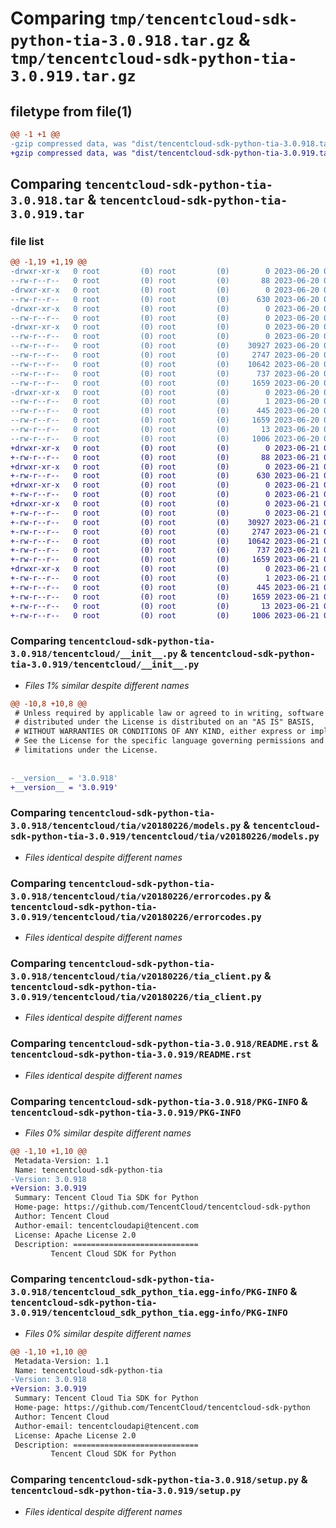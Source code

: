# Comparing `tmp/tencentcloud-sdk-python-tia-3.0.918.tar.gz` & `tmp/tencentcloud-sdk-python-tia-3.0.919.tar.gz`

## filetype from file(1)

```diff
@@ -1 +1 @@
-gzip compressed data, was "dist/tencentcloud-sdk-python-tia-3.0.918.tar", last modified: Tue Jun 20 02:50:09 2023, max compression
+gzip compressed data, was "dist/tencentcloud-sdk-python-tia-3.0.919.tar", last modified: Wed Jun 21 00:38:21 2023, max compression
```

## Comparing `tencentcloud-sdk-python-tia-3.0.918.tar` & `tencentcloud-sdk-python-tia-3.0.919.tar`

### file list

```diff
@@ -1,19 +1,19 @@
-drwxr-xr-x   0 root         (0) root         (0)        0 2023-06-20 02:50:09.000000 tencentcloud-sdk-python-tia-3.0.918/
--rw-r--r--   0 root         (0) root         (0)       88 2023-06-20 02:50:09.000000 tencentcloud-sdk-python-tia-3.0.918/setup.cfg
-drwxr-xr-x   0 root         (0) root         (0)        0 2023-06-20 02:50:09.000000 tencentcloud-sdk-python-tia-3.0.918/tencentcloud/
--rw-r--r--   0 root         (0) root         (0)      630 2023-06-20 02:50:09.000000 tencentcloud-sdk-python-tia-3.0.918/tencentcloud/__init__.py
-drwxr-xr-x   0 root         (0) root         (0)        0 2023-06-20 02:50:09.000000 tencentcloud-sdk-python-tia-3.0.918/tencentcloud/tia/
--rw-r--r--   0 root         (0) root         (0)        0 2023-06-20 02:50:09.000000 tencentcloud-sdk-python-tia-3.0.918/tencentcloud/tia/__init__.py
-drwxr-xr-x   0 root         (0) root         (0)        0 2023-06-20 02:50:09.000000 tencentcloud-sdk-python-tia-3.0.918/tencentcloud/tia/v20180226/
--rw-r--r--   0 root         (0) root         (0)        0 2023-06-20 02:50:09.000000 tencentcloud-sdk-python-tia-3.0.918/tencentcloud/tia/v20180226/__init__.py
--rw-r--r--   0 root         (0) root         (0)    30927 2023-06-20 02:50:09.000000 tencentcloud-sdk-python-tia-3.0.918/tencentcloud/tia/v20180226/models.py
--rw-r--r--   0 root         (0) root         (0)     2747 2023-06-20 02:50:09.000000 tencentcloud-sdk-python-tia-3.0.918/tencentcloud/tia/v20180226/errorcodes.py
--rw-r--r--   0 root         (0) root         (0)    10642 2023-06-20 02:50:09.000000 tencentcloud-sdk-python-tia-3.0.918/tencentcloud/tia/v20180226/tia_client.py
--rw-r--r--   0 root         (0) root         (0)      737 2023-06-20 02:50:09.000000 tencentcloud-sdk-python-tia-3.0.918/README.rst
--rw-r--r--   0 root         (0) root         (0)     1659 2023-06-20 02:50:09.000000 tencentcloud-sdk-python-tia-3.0.918/PKG-INFO
-drwxr-xr-x   0 root         (0) root         (0)        0 2023-06-20 02:50:09.000000 tencentcloud-sdk-python-tia-3.0.918/tencentcloud_sdk_python_tia.egg-info/
--rw-r--r--   0 root         (0) root         (0)        1 2023-06-20 02:50:09.000000 tencentcloud-sdk-python-tia-3.0.918/tencentcloud_sdk_python_tia.egg-info/dependency_links.txt
--rw-r--r--   0 root         (0) root         (0)      445 2023-06-20 02:50:09.000000 tencentcloud-sdk-python-tia-3.0.918/tencentcloud_sdk_python_tia.egg-info/SOURCES.txt
--rw-r--r--   0 root         (0) root         (0)     1659 2023-06-20 02:50:09.000000 tencentcloud-sdk-python-tia-3.0.918/tencentcloud_sdk_python_tia.egg-info/PKG-INFO
--rw-r--r--   0 root         (0) root         (0)       13 2023-06-20 02:50:09.000000 tencentcloud-sdk-python-tia-3.0.918/tencentcloud_sdk_python_tia.egg-info/top_level.txt
--rw-r--r--   0 root         (0) root         (0)     1006 2023-06-20 02:50:09.000000 tencentcloud-sdk-python-tia-3.0.918/setup.py
+drwxr-xr-x   0 root         (0) root         (0)        0 2023-06-21 00:38:21.000000 tencentcloud-sdk-python-tia-3.0.919/
+-rw-r--r--   0 root         (0) root         (0)       88 2023-06-21 00:38:21.000000 tencentcloud-sdk-python-tia-3.0.919/setup.cfg
+drwxr-xr-x   0 root         (0) root         (0)        0 2023-06-21 00:38:21.000000 tencentcloud-sdk-python-tia-3.0.919/tencentcloud/
+-rw-r--r--   0 root         (0) root         (0)      630 2023-06-21 00:38:21.000000 tencentcloud-sdk-python-tia-3.0.919/tencentcloud/__init__.py
+drwxr-xr-x   0 root         (0) root         (0)        0 2023-06-21 00:38:21.000000 tencentcloud-sdk-python-tia-3.0.919/tencentcloud/tia/
+-rw-r--r--   0 root         (0) root         (0)        0 2023-06-21 00:38:21.000000 tencentcloud-sdk-python-tia-3.0.919/tencentcloud/tia/__init__.py
+drwxr-xr-x   0 root         (0) root         (0)        0 2023-06-21 00:38:21.000000 tencentcloud-sdk-python-tia-3.0.919/tencentcloud/tia/v20180226/
+-rw-r--r--   0 root         (0) root         (0)        0 2023-06-21 00:38:21.000000 tencentcloud-sdk-python-tia-3.0.919/tencentcloud/tia/v20180226/__init__.py
+-rw-r--r--   0 root         (0) root         (0)    30927 2023-06-21 00:38:21.000000 tencentcloud-sdk-python-tia-3.0.919/tencentcloud/tia/v20180226/models.py
+-rw-r--r--   0 root         (0) root         (0)     2747 2023-06-21 00:38:21.000000 tencentcloud-sdk-python-tia-3.0.919/tencentcloud/tia/v20180226/errorcodes.py
+-rw-r--r--   0 root         (0) root         (0)    10642 2023-06-21 00:38:21.000000 tencentcloud-sdk-python-tia-3.0.919/tencentcloud/tia/v20180226/tia_client.py
+-rw-r--r--   0 root         (0) root         (0)      737 2023-06-21 00:38:21.000000 tencentcloud-sdk-python-tia-3.0.919/README.rst
+-rw-r--r--   0 root         (0) root         (0)     1659 2023-06-21 00:38:21.000000 tencentcloud-sdk-python-tia-3.0.919/PKG-INFO
+drwxr-xr-x   0 root         (0) root         (0)        0 2023-06-21 00:38:21.000000 tencentcloud-sdk-python-tia-3.0.919/tencentcloud_sdk_python_tia.egg-info/
+-rw-r--r--   0 root         (0) root         (0)        1 2023-06-21 00:38:21.000000 tencentcloud-sdk-python-tia-3.0.919/tencentcloud_sdk_python_tia.egg-info/dependency_links.txt
+-rw-r--r--   0 root         (0) root         (0)      445 2023-06-21 00:38:21.000000 tencentcloud-sdk-python-tia-3.0.919/tencentcloud_sdk_python_tia.egg-info/SOURCES.txt
+-rw-r--r--   0 root         (0) root         (0)     1659 2023-06-21 00:38:21.000000 tencentcloud-sdk-python-tia-3.0.919/tencentcloud_sdk_python_tia.egg-info/PKG-INFO
+-rw-r--r--   0 root         (0) root         (0)       13 2023-06-21 00:38:21.000000 tencentcloud-sdk-python-tia-3.0.919/tencentcloud_sdk_python_tia.egg-info/top_level.txt
+-rw-r--r--   0 root         (0) root         (0)     1006 2023-06-21 00:38:21.000000 tencentcloud-sdk-python-tia-3.0.919/setup.py
```

### Comparing `tencentcloud-sdk-python-tia-3.0.918/tencentcloud/__init__.py` & `tencentcloud-sdk-python-tia-3.0.919/tencentcloud/__init__.py`

 * *Files 1% similar despite different names*

```diff
@@ -10,8 +10,8 @@
 # Unless required by applicable law or agreed to in writing, software
 # distributed under the License is distributed on an "AS IS" BASIS,
 # WITHOUT WARRANTIES OR CONDITIONS OF ANY KIND, either express or implied.
 # See the License for the specific language governing permissions and
 # limitations under the License.
 
 
-__version__ = '3.0.918'
+__version__ = '3.0.919'
```

### Comparing `tencentcloud-sdk-python-tia-3.0.918/tencentcloud/tia/v20180226/models.py` & `tencentcloud-sdk-python-tia-3.0.919/tencentcloud/tia/v20180226/models.py`

 * *Files identical despite different names*

### Comparing `tencentcloud-sdk-python-tia-3.0.918/tencentcloud/tia/v20180226/errorcodes.py` & `tencentcloud-sdk-python-tia-3.0.919/tencentcloud/tia/v20180226/errorcodes.py`

 * *Files identical despite different names*

### Comparing `tencentcloud-sdk-python-tia-3.0.918/tencentcloud/tia/v20180226/tia_client.py` & `tencentcloud-sdk-python-tia-3.0.919/tencentcloud/tia/v20180226/tia_client.py`

 * *Files identical despite different names*

### Comparing `tencentcloud-sdk-python-tia-3.0.918/README.rst` & `tencentcloud-sdk-python-tia-3.0.919/README.rst`

 * *Files identical despite different names*

### Comparing `tencentcloud-sdk-python-tia-3.0.918/PKG-INFO` & `tencentcloud-sdk-python-tia-3.0.919/PKG-INFO`

 * *Files 0% similar despite different names*

```diff
@@ -1,10 +1,10 @@
 Metadata-Version: 1.1
 Name: tencentcloud-sdk-python-tia
-Version: 3.0.918
+Version: 3.0.919
 Summary: Tencent Cloud Tia SDK for Python
 Home-page: https://github.com/TencentCloud/tencentcloud-sdk-python
 Author: Tencent Cloud
 Author-email: tencentcloudapi@tencent.com
 License: Apache License 2.0
 Description: ============================
         Tencent Cloud SDK for Python
```

### Comparing `tencentcloud-sdk-python-tia-3.0.918/tencentcloud_sdk_python_tia.egg-info/PKG-INFO` & `tencentcloud-sdk-python-tia-3.0.919/tencentcloud_sdk_python_tia.egg-info/PKG-INFO`

 * *Files 0% similar despite different names*

```diff
@@ -1,10 +1,10 @@
 Metadata-Version: 1.1
 Name: tencentcloud-sdk-python-tia
-Version: 3.0.918
+Version: 3.0.919
 Summary: Tencent Cloud Tia SDK for Python
 Home-page: https://github.com/TencentCloud/tencentcloud-sdk-python
 Author: Tencent Cloud
 Author-email: tencentcloudapi@tencent.com
 License: Apache License 2.0
 Description: ============================
         Tencent Cloud SDK for Python
```

### Comparing `tencentcloud-sdk-python-tia-3.0.918/setup.py` & `tencentcloud-sdk-python-tia-3.0.919/setup.py`

 * *Files identical despite different names*

